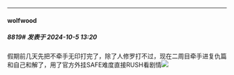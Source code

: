 ﻿
*****

####  wolfwood  
##### 8819#       发表于 2024-10-5 13:20

假期前几天先把不牵手无印打完了，除了人修罗打不过，现在二周目牵手进复仇篇和自己和解了，用了官方外挂SAFE难度直接RUSH看剧情<img src="https://static.saraba1st.com/image/smiley/face/141.gif" referrerpolicy="no-referrer">

